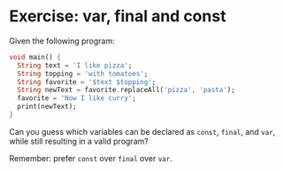 # Exercise: var, final and const

Given the following program:

```dart
void main() {
  String text = 'I like pizza';
  String topping = 'with tomatoes';
  String favorite = '$text $topping';
  String newText = favorite.replaceAll('pizza', 'pasta');
  favorite = 'Now I like curry';
  print(newText);
}
```

Can you guess which variables can be declared as `const`, `final`, and `var`, while still resulting in a valid program?

Remember: prefer `const` over `final` over `var`.

